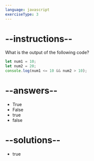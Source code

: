 ```yaml
---
language: javascript
exerciseType: 3
---
```


# --instructions--

What is the output of the following code?
```javascript
let num1 = 10;
let num2 = 20;
console.log(num1 <= 10 && num2 > 10);
```

# --answers--

- True
- False
- true
- false

# --solutions--

- true
